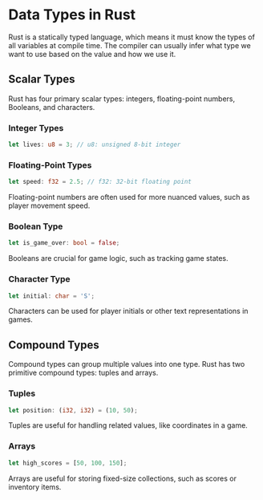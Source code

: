 
# Data Types in Rust

Rust is a statically typed language, which means it must know the types of all variables at compile time. The compiler can usually infer what type we want to use based on the value and how we use it.

## Scalar Types

Rust has four primary scalar types: integers, floating-point numbers, Booleans, and characters.

### Integer Types

```rust
let lives: u8 = 3; // u8: unsigned 8-bit integer
```


### Floating-Point Types

```rust
let speed: f32 = 2.5; // f32: 32-bit floating point
```

Floating-point numbers are often used for more nuanced values, such as player movement speed.

### Boolean Type

```rust
let is_game_over: bool = false;
```

Booleans are crucial for game logic, such as tracking game states.

### Character Type

```rust
let initial: char = 'S';
```

Characters can be used for player initials or other text representations in games.

## Compound Types

Compound types can group multiple values into one type. Rust has two primitive compound types: tuples and arrays.

### Tuples

```rust
let position: (i32, i32) = (10, 50);
```

Tuples are useful for handling related values, like coordinates in a game.

### Arrays

```rust
let high_scores = [50, 100, 150];
```

Arrays are useful for storing fixed-size collections, such as scores or inventory items.
